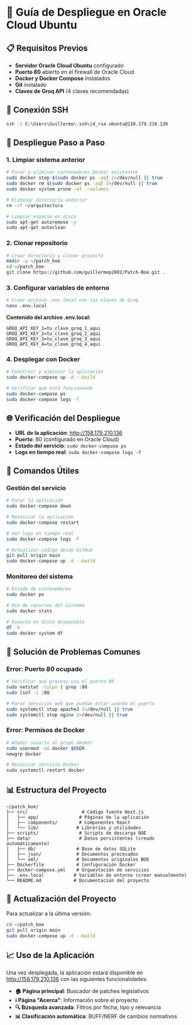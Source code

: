 # 🚀 Guía de Despliegue en Oracle Cloud Ubuntu

## 📋 Requisitos Previos

- **Servidor Oracle Cloud Ubuntu** configurado
- **Puerto 80** abierto en el firewall de Oracle Cloud  
- **Docker y Docker Compose** instalados
- **Git** instalado
- **Claves de Groq API** (4 claves recomendadas)

## 🔧 Conexión SSH

```bash
ssh -i C:\Users\Guillermo\.ssh\id_rsa ubuntu@158.179.210.136
```

## 🚀 Despliegue Paso a Paso

### 1. Limpiar sistema anterior

```bash
# Parar y eliminar contenedores Docker existentes
sudo docker stop $(sudo docker ps -aq) 2>/dev/null || true
sudo docker rm $(sudo docker ps -aq) 2>/dev/null || true
sudo docker system prune -af --volumes

# Eliminar directorio anterior
rm -rf ~/arquitectura

# Limpiar espacio en disco
sudo apt-get autoremove -y
sudo apt-get autoclean
```

### 2. Clonar repositorio

```bash
# Crear directorio y clonar proyecto
mkdir -p ~/patch_boe
cd ~/patch_boe
git clone https://github.com/guillermop2002/Patch-Boe.git .
```

### 3. Configurar variables de entorno

```bash
# Crear archivo .env.local con las claves de Groq
nano .env.local
```

**Contenido del archivo .env.local:**
```env
GROQ_API_KEY_1=tu_clave_groq_1_aqui
GROQ_API_KEY_2=tu_clave_groq_2_aqui  
GROQ_API_KEY_3=tu_clave_groq_3_aqui
GROQ_API_KEY_4=tu_clave_groq_4_aqui
```

### 4. Desplegar con Docker

```bash
# Construir y ejecutar la aplicación
sudo docker-compose up -d --build

# Verificar que está funcionando
sudo docker-compose ps
sudo docker-compose logs -f
```

## 🌐 Verificación del Despliegue

- **URL de la aplicación**: http://158.179.210.136
- **Puerto**: 80 (configurado en Oracle Cloud)
- **Estado del servicio**: `sudo docker-compose ps`
- **Logs en tiempo real**: `sudo docker-compose logs -f`

## 🔧 Comandos Útiles

### Gestión del servicio

```bash
# Parar la aplicación
sudo docker-compose down

# Reiniciar la aplicación  
sudo docker-compose restart

# Ver logs en tiempo real
sudo docker-compose logs -f

# Actualizar código desde GitHub
git pull origin main
sudo docker-compose up -d --build
```

### Monitoreo del sistema

```bash
# Estado de contenedores
sudo docker ps

# Uso de recursos del sistema
sudo docker stats

# Espacio en disco disponible
df -h
sudo docker system df
```

## 🐛 Solución de Problemas Comunes

### Error: Puerto 80 ocupado

```bash
# Verificar qué proceso usa el puerto 80
sudo netstat -tulpn | grep :80
sudo lsof -i :80

# Parar servicios web que puedan estar usando el puerto
sudo systemctl stop apache2 2>/dev/null || true
sudo systemctl stop nginx 2>/dev/null || true
```

### Error: Permisos de Docker

```bash
# Añadir usuario al grupo docker
sudo usermod -aG docker $USER
newgrp docker

# Reiniciar servicio Docker
sudo systemctl restart docker
```

## 📊 Estructura del Proyecto

```
~/patch_boe/
├── src/                    # Código fuente Next.js
│   ├── app/               # Páginas de la aplicación
│   ├── components/        # Componentes React
│   └── lib/              # Librerías y utilidades
├── scripts/               # Scripts de descarga BOE
├── data/                  # Datos persistentes (creado automáticamente)
│   ├── db/               # Base de datos SQLite
│   ├── json/             # Documentos procesados
│   └── xml/              # Documentos originales BOE
├── Dockerfile            # Configuración Docker
├── docker-compose.yml    # Orquestación de servicios
├── .env.local           # Variables de entorno (crear manualmente)
└── README.md            # Documentación del proyecto
```

## 🔄 Actualización del Proyecto

Para actualizar a la última versión:

```bash
cd ~/patch_boe
git pull origin main
sudo docker-compose up -d --build
```

## 📈 Uso de la Aplicación

Una vez desplegada, la aplicación estará disponible en http://158.179.210.136 con las siguientes funcionalidades:

- **🏠 Página principal**: Buscador de patches legislativos
- **ℹ️ Página "Acerca"**: Información sobre el proyecto
- **🔍 Búsqueda avanzada**: Filtros por fecha, tipo y relevancia
- **📊 Clasificación automática**: BUFF/NERF de cambios normativos

